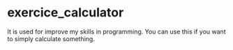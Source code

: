 # exercice_calculator
It is used for improve my skills in programming.
You can use this if you want to simply calculate something.
